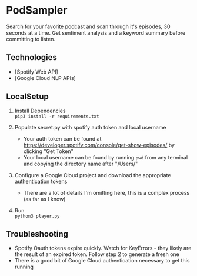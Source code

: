 # PodSampler

Search for your favorite podcast and scan through it's episodes, 30 seconds at a time. Get sentiment analysis and a keyword summary before committing to listen.

## Technologies

- [Spotify Web API]
- [Google Cloud NLP APIs]

## LocalSetup

1. Install Dependencies  
   `pip3 install -r requirements.txt`

2. Populate secret.py with spotify auth token and local username

   - Your auth token can be found at https://developer.spotify.com/console/get-show-episodes/ by clicking "Get Token"
   - Your local username can be found by running `pwd` from any terminal and copying the directory name after "/Users/"

3. Configure a Google Cloud project and download the appropriate authentication tokens

   - There are a lot of details I'm omitting here, this is a complex process (as far as I know)

4. Run  
   `python3 player.py`

## Troubleshooting

- Spotify Oauth tokens expire quickly. Watch for KeyErrors - they likely are the result of an expired token. Follow step 2 to generate a fresh one
- There is a good bit of Google Cloud authentication necessary to get this running